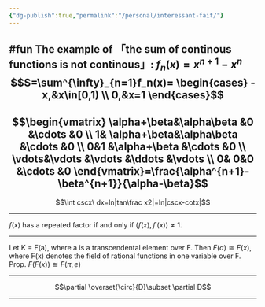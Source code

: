 ```yaml
---
{"dg-publish":true,"permalink":"/personal/interessant-fait/"}
---
```



#fun
The example of 「the sum of continous functions is not continous」: $f_n(x)=x^{n+1}-x^n$
$$S=\sum^{\infty}_{n=1}f_n(x)= \begin{cases}
-x,&x\in[0,1) \\
0,&x=1
\end{cases}$$
---
$$\begin{vmatrix}
  \alpha+\beta&\alpha\beta  &0  &\cdots  &0 \\
  1&  \alpha+\beta&\alpha\beta  &\cdots  &0 \\
  0&1  &\alpha+\beta  &\cdots  &0 \\
  \vdots&\vdots  &\vdots  &\ddots  &\vdots \\
  0&  0&0  &\cdots  &0
\end{vmatrix}=\frac{\alpha^{n+1}-\beta^{n+1}}{\alpha-\beta}$$
---
$$\int cscx\ dx=ln|tan\frac x2|=ln|cscx-cotx|$$

---
$f(x)$ has a repeated factor if and only if $(f(x), f'(x)) \neq 1$.

---
Let K = F(a), where a is a transcendental element over F. Then $F(a)\cong F(x)$, where F(x) denotes the field of rational functions in one variable over F.
Prop. $F(F(x))\cong F(\pi,e)$

---
$$\partial \overset{\circ}{D}\subset \partial D$$

---


